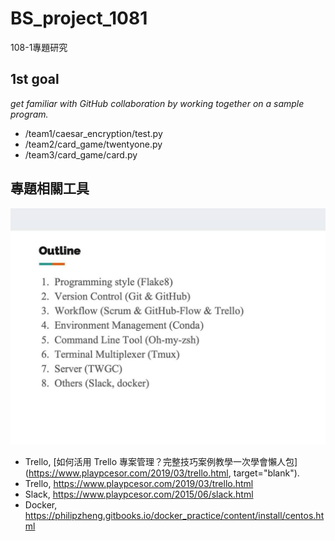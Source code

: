 # BS_project_1081
 108-1專題研究
 
## 1st goal ##
_get familiar with GitHub collaboration by working together on a sample program._
- /team1/caesar_encryption/test.py
- /team2/card_game/twentyone.py
- /team3/card_game/card.py
## 專題相關工具 ##
![工具列表](./img/tools.jpg "Helpful tools!")
- Trello, [如何活用 Trello 專案管理？完整技巧案例教學一次學會懶人包](https://www.playpcesor.com/2019/03/trello.html, target="blank").
- Trello, https://www.playpcesor.com/2019/03/trello.html
- Slack, https://www.playpcesor.com/2015/06/slack.html
- Docker, https://philipzheng.gitbooks.io/docker_practice/content/install/centos.html

